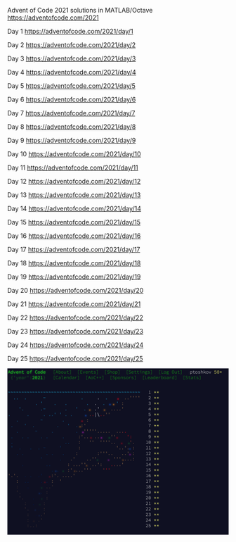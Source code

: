 Advent of Code 2021 solutions in MATLAB/Octave
https://adventofcode.com/2021

Day 1
https://adventofcode.com/2021/day/1

Day 2
https://adventofcode.com/2021/day/2

Day 3
https://adventofcode.com/2021/day/3

Day 4
https://adventofcode.com/2021/day/4

Day 5
https://adventofcode.com/2021/day/5

Day 6
https://adventofcode.com/2021/day/6

Day 7
https://adventofcode.com/2021/day/7

Day 8
https://adventofcode.com/2021/day/8

Day 9
https://adventofcode.com/2021/day/9

Day 10
https://adventofcode.com/2021/day/10

Day 11
https://adventofcode.com/2021/day/11

Day 12
https://adventofcode.com/2021/day/12

Day 13
https://adventofcode.com/2021/day/13

Day 14
https://adventofcode.com/2021/day/14

Day 15
https://adventofcode.com/2021/day/15

Day 16
https://adventofcode.com/2021/day/16

Day 17
https://adventofcode.com/2021/day/17

Day 18
https://adventofcode.com/2021/day/18

Day 19
https://adventofcode.com/2021/day/19

Day 20
https://adventofcode.com/2021/day/20

Day 21
https://adventofcode.com/2021/day/21

Day 22
https://adventofcode.com/2021/day/22

Day 23
https://adventofcode.com/2021/day/23

Day 24
https://adventofcode.com/2021/day/24

Day 25
https://adventofcode.com/2021/day/25

![](completion.png)
